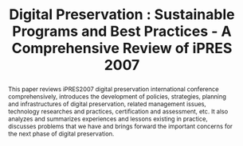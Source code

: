 ---
abstract: This paper reviews iPRES2007 digital preservation international conference
  comprehensively, introduces the development of policies, strategies, planning and
  infrastructures of digital preservation, related management issues, technology researches
  and practices, certification and assessment, etc. It also analyzes and summarizes
  experiences and lessons existing in practice, discusses problems that we have and
  brings forward the important concerns for the next phase of digital preservation.
creators:
- Jianhua, Liu
- Jing, Xiang
- Qi, Zhao
- Mei, Zhang
- Zhenxin, Wu
date: null
document_url: https://services.phaidra.univie.ac.at/api/object/o:294431/download
grand_parent: iPRES
institutions: []
keywords:
- beijing
- digital resource
- digital preservation
- sustainable programs
- best practices
landing_page_url: https://phaidra.univie.ac.at/o:294431
language: zho
layout: publication
license: CC BY-SA 3.0 AT
notes_url: null
parent: iPRES 2007
presentation_url: null
publication_type: paper
size: 447604
source_name: iPRES
title: 'Digital Preservation : Sustainable Programs and Best Practices - A Comprehensive
  Review of iPRES 2007'
year: 2007
---